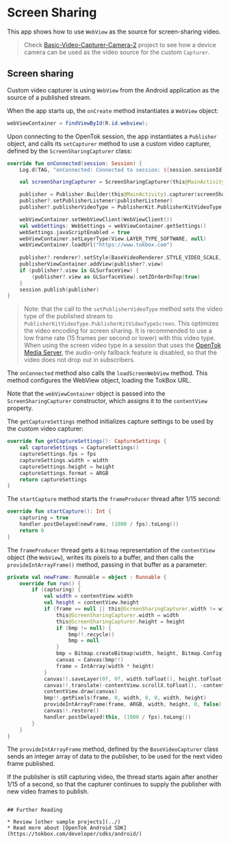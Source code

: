 # Screen Sharing

This app shows how to use `WebView` as the source for screen-sharing video.

> Check [Basic-Video-Capturer-Camera-2](../Basic-Video-Capturer-Camera-2) project to see how a device camera can be used as the video source for the custom `Capturer`.
## Screen sharing

Custom video capturer is using `WebView` from the Android application as the source of
a published stream.

When the app starts up, the `onCreate` method instantiates a `WebView` object:

```java
webViewContainer = findViewById(R.id.webview);
```

Upon connecting to the OpenTok session, the app instantiates a `Publisher` object, and calls its
`setCapturer` method to use a custom video capturer, defined by the `ScreenSharingCapturer`
class:

```kotlin
override fun onConnected(session: Session) {
    Log.d(TAG, "onConnected: Connected to session: ${session.sessionId}")

    val screenSharingCapturer = ScreenSharingCapturer(this@MainActivity, webViewContainer)

    publisher = Publisher.Builder(this@MainActivity).capturer(screenSharingCapturer).build()
    publisher?.setPublisherListener(publisherListener)
    publisher?.publisherVideoType = PublisherKit.PublisherKitVideoType.PublisherKitVideoTypeScreen

    webViewContainer.setWebViewClient(WebViewClient())
    val webSettings: WebSettings = webViewContainer.getSettings()
    webSettings.javaScriptEnabled = true
    webViewContainer.setLayerType(View.LAYER_TYPE_SOFTWARE, null)
    webViewContainer.loadUrl("https://www.tokbox.com")
    
    publisher?.renderer?.setStyle(BaseVideoRenderer.STYLE_VIDEO_SCALE, BaseVideoRenderer.STYLE_VIDEO_FILL)
    publisherViewContainer.addView(publisher?.view)
    if (publisher?.view is GLSurfaceView) {
        (publisher?.view as GLSurfaceView).setZOrderOnTop(true)
    }
    session.publish(publisher)
}
```

> Note: that the call to the `setPublisherVideoType` method sets the video type of the published
stream to `PublisherKitVideoType.PublisherKitVideoTypeScreen`. This optimizes the video encoding for
screen sharing. It is recommended to use a low frame rate (15 frames per second or lower) with this
video type. When using the screen video type in a session that uses the [OpenTok Media
Server](https://tokbox.com/opentok/tutorials/create-session/#media-mode), the
audio-only fallback feature is disabled, so that the video does not drop out in subscribers.

The `onConnected` method also calls the `loadScreenWebView` method. This method
configures the WebView object, loading the TokBox URL.

Note that the `webViewContainer` object is passed into the `ScreenSharingCapturer` constructor,
which assigns it to the `contentView` property. 

The `getCaptureSettings` method initializes capture settings to be used by the custom
video capturer:

```kotlin
override fun getCaptureSettings(): CaptureSettings {
    val captureSettings = CaptureSettings()
    captureSettings.fps = fps
    captureSettings.width = width
    captureSettings.height = height
    captureSettings.format = ARGB
    return captureSettings
}
```

The `startCapture` method starts the `frameProducer` thread after 1/15 second:

```kotlin
override fun startCapture(): Int {
    capturing = true
    handler.postDelayed(newFrame, (1000 / fps).toLong())
    return 0
}
```

The `frameProducer` thread gets a `Bitmap` representation of the `contentView` object
    (the `WebView`), writes its pixels to a buffer, and then calls the `provideIntArrayFrame()`
    method, passing in that buffer as a parameter:

```kotlin
private val newFrame: Runnable = object : Runnable {
    override fun run() {
        if (capturing) {
            val width = contentView.width
            val height = contentView.height
            if (frame == null || this@ScreenSharingCapturer.width != width || this@ScreenSharingCapturer.height != height) {
                this@ScreenSharingCapturer.width = width
                this@ScreenSharingCapturer.height = height
                if (bmp != null) {
                    bmp!!.recycle()
                    bmp = null
                }
                bmp = Bitmap.createBitmap(width, height, Bitmap.Config.ARGB_8888)
                canvas = Canvas(bmp!!)
                frame = IntArray(width * height)
            }
            canvas!!.saveLayer(0f, 0f, width.toFloat(), height.toFloat(), null)
            canvas!!.translate(-contentView.scrollX.toFloat(), -contentView.scrollY.toFloat())
            contentView.draw(canvas)
            bmp!!.getPixels(frame, 0, width, 0, 0, width, height)
            provideIntArrayFrame(frame, ARGB, width, height, 0, false)
            canvas!!.restore()
            handler.postDelayed(this, (1000 / fps).toLong())
        }
    }
}
```

The `provideIntArrayFrame` method, defined by the `BaseVideoCapturer` class sends an integer array of data to the publisher, to be used for the next video frame published.

If the publisher is still capturing video, the thread starts again after another 1/15 of a
second, so that the capturer continues to supply the publisher with new video frames to publish.
```

## Further Reading

* Review [other sample projects](../)
* Read more about [OpenTok Android SDK](https://tokbox.com/developer/sdks/android/)
